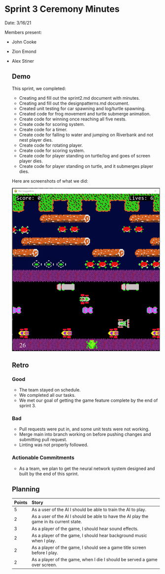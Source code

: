 # Sprint 3 Ceremony Minutes
  
Date: 3/16/21

Members present:

* John Cooke
* Zion Emond
* Alex Stiner
  
  ## Demo
  
  This sprint, we completed:
  
  * Creating and fill out the sprint2.md document with minutes. 
  * Creating and fill out the designpatterns.md document. 
  * Created unit testing for car spawning and log/turtle spawning.  
  * Created code for frog movement and turtle submerge animation. 
  * Create code for winning once reaching all five nests. 
  * Create code for scoring system. 
  * Create code for a timer.
  * Create code for falling to water and jumping on Riverbank and not nest player dies.
  * Create code for rotating player.
  * Create code for scoring system. 
  * Create code for player standing on turtle/log and goes of screen player dies. 
  * Create code for player standing on turtle, and it submerges player dies. 
  
  Here are screenshots of what we did:
  
  ![Screenshot](../doc/image/froggerithm_sprint3.png?raw=true "froggerithm_sprint3")
  
  ## Retro
    
  ### Good
  
  * The team stayed on schedule. 
  * We completed all our tasks. 
  * We met our goal of getting the game feature complete by the end of sprint 3. 
   
  ### Bad

  * Pull requests were put in, and some unit tests were not working. 
  * Merge main into branch working on before pushing changes and submitting pull request.
  * Linting was not properly followed. 
    
  ### Actionable Commitments
  
  * As a team, we plan to get the neural network system designed and built by the end of this sprint.  

  ## Planning

  Points | Story
  -------|--------
     5   | As a user of the AI I should be able to train the AI to play.
     2   | As a user of the AI I should be able to have the AI play the game in its current state.
     3   | As a player of the game, I should hear sound effects.
     2   | As a player of the game, I should hear background music when I play.
     2   | As a player of the game, I should see a game title screen before I play.
     2   | As a player of the game, when I die I should be served a game over screen.